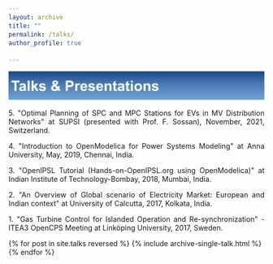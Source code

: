 ```yaml
---
layout: archive
title: ""
permalink: /talks/
author_profile: true

---
```

![Alt text](/images/Talks.svg)

<p align="justify">
5. "Optimal Planning of SPC and MPC Stations for EVs in MV Distribution Networks" at SUPSI (presented with Prof. F. Sossan), November, 2021, Switzerland.</p>
<p align="justify">
4. "Introduction to OpenModelica for Power Systems Modeling" at Anna University, May, 2019, Chennai, India.</p>
<p align="justify">
3. "OpenIPSL Tutorial (Hands-on-OpenIPSL.org using OpenModelica)" at Indian Institute of Technology-Bombay, 2018, Mumbai, India.</p>
<p align="justify">
2. "An Overview of Global scenario of Electricity Market: European and Indian context" at University of Calcutta, 2017, Kolkata, India.</p>
<p align="justify">
1. "Gas Turbine Control for Islanded Operation and Re-synchronization" -ITEA3 OpenCPS Meeting at Linköping University, 2017, Sweden.</p>


{% for post in site.talks reversed %}
  {% include archive-single-talk.html %}
{% endfor %}
